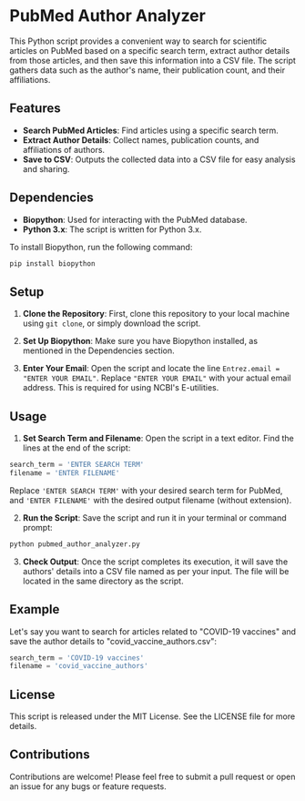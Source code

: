 # PubMed Author Analyzer

This Python script provides a convenient way to search for scientific articles on PubMed based on a specific search term, extract author details from those articles, and then save this information into a CSV file. The script gathers data such as the author's name, their publication count, and their affiliations.

## Features

- **Search PubMed Articles**: Find articles using a specific search term.
- **Extract Author Details**: Collect names, publication counts, and affiliations of authors.
- **Save to CSV**: Outputs the collected data into a CSV file for easy analysis and sharing.

## Dependencies

- **Biopython**: Used for interacting with the PubMed database.
- **Python 3.x**: The script is written for Python 3.x.

To install Biopython, run the following command:

```bash
pip install biopython
```

## Setup

1. **Clone the Repository**: First, clone this repository to your local machine using `git clone`, or simply download the script.

2. **Set Up Biopython**: Make sure you have Biopython installed, as mentioned in the Dependencies section.

3. **Enter Your Email**: Open the script and locate the line `Entrez.email = "ENTER YOUR EMAIL"`. Replace `"ENTER YOUR EMAIL"` with your actual email address. This is required for using NCBI's E-utilities.

## Usage

1. **Set Search Term and Filename**: Open the script in a text editor. Find the lines at the end of the script:

```python
search_term = 'ENTER SEARCH TERM'
filename = 'ENTER FILENAME'
```

Replace `'ENTER SEARCH TERM'` with your desired search term for PubMed, and `'ENTER FILENAME'` with the desired output filename (without extension).

2. **Run the Script**: Save the script and run it in your terminal or command prompt:

```bash
python pubmed_author_analyzer.py
```

3. **Check Output**: Once the script completes its execution, it will save the authors' details into a CSV file named as per your input. The file will be located in the same directory as the script.

## Example

Let's say you want to search for articles related to "COVID-19 vaccines" and save the author details to "covid_vaccine_authors.csv":

```python
search_term = 'COVID-19 vaccines'
filename = 'covid_vaccine_authors'
```

## License

This script is released under the MIT License. See the LICENSE file for more details.

## Contributions

Contributions are welcome! Please feel free to submit a pull request or open an issue for any bugs or feature requests.
